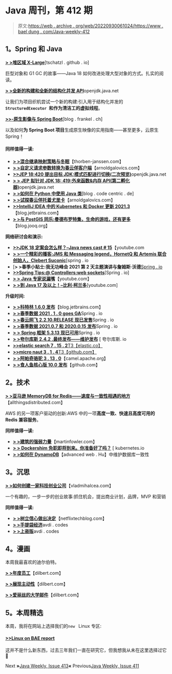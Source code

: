# Java 周刊，第 412 期

> 原文:[https://web . archive . org/web/20220930061024/https://www . bael dung . com/Java-weekly-412](https://web.archive.org/web/20220930061024/https://www.baeldung.com/java-weekly-412)

## **1。Spring 和 Java**

[**> >堆区域 X-Large**](https://web.archive.org/web/20220626114244/https://tschatzl.github.io/2021/11/15/heap-regions-x-large.html)[tschatzl . github . io]

巨型对象和 G1 GC 的故事——Java 18 如何改进处理大型对象的方式。扎实的阅读。

[**> >全新的构建和全新的结构化并发 API**](https://web.archive.org/web/20220626114244/https://mail.openjdk.java.net/pipermail/loom-dev/2021-November/003072.html)openjdk.java.net

让我们为项目织机尝试一个新的构建:引入用于结构化并发的 **`StructuredExecutor `和作为清洁工的虚拟线程**。

[**>>-原生影像与 Spring Boot**](https://web.archive.org/web/20220626114244/https://blog.frankel.ch/native/spring-boot/)[blog . frankel . ch]

以及如何**为 Spring Boot 项目**生成原生映像的实用指南——甚至更多，云原生 Spring！

#### **同样值得一读:**

*   [**> >混合继承映射策略与冬眠**](https://web.archive.org/web/20220626114244/https://thorben-janssen.com/hibernate-mix-inheritance-mappings/)【thorben-janssen.com】
*   [**> >自定义请求参数转换为春云佯客户端**](https://web.archive.org/web/20220626114244/https://arnoldgalovics.com/custom-request-parameter-conversion-for-spring-cloud-feign-clients/)【arnoldgalovics.com】
*   [**>>JEP 18:420 提出目标 JDK:模式匹配进行切换(二次预览)**](https://web.archive.org/web/20220626114244/https://openjdk.java.net/jeps/420)openjdk.java.net
*   [**> > JEP 拟针对 JDK 18: 419:外来函数&内存 API(第二孵化器)**](https://web.archive.org/web/20220626114244/https://openjdk.java.net/jeps/419)openjdk.java.net
*   [**> >如何在 Python 中使用 Java 类**](https://web.archive.org/web/20220626114244/https://blog.codecentric.de/en/2021/11/java-classes-python/)[blog . code centric . de]
*   [**> >试探春云佯托着尤里卡**](https://web.archive.org/web/20220626114244/https://arnoldgalovics.com/testing-spring-cloud-feign-clients-with-eureka/)【arnoldgalovics.com】
*   [**>>IntelliJ IDEA 中的 Kubernetes 和 Docker 更新 2021.3**](https://web.archive.org/web/20220626114244/https://blog.jetbrains.com/idea/2021/11/kubernetes-and-docker-updates-2021-3/)【blog.jetbrains.com】
*   [**> >与 PostGIS 同乐:曼德布罗特集，生命的游戏，还有更多**](https://web.archive.org/web/20220626114244/https://blog.jooq.org/fun-with-postgis-mandelbrot-set-game-of-life-and-more/)【blog.jooq.org】

**网络研讨会和演示:**

*   [**>>JDK 18 定案会怎么样？–Java news cast # 15**](https://web.archive.org/web/20220626114244/https://www.youtube.com/watch?v=eDgBnjOid-g)【youtube.com
*   [**> >一个精彩的播客:JMS 和 Messaging legend，HornetQ 和 Artemis 联合创始人，Clebert Suconic**](https://web.archive.org/web/20220626114244/https://spring.io/blog/2021/11/11/a-bootiful-podcast-jms-and-messaging-legend-hornetq-and-artemis-cofounder-clebert-suconic)[spring . io
*   [**> >春季小贴士:我无功峰会 2021 第 2 天主题演讲与詹姆斯·沃德**[Spring . io](https://web.archive.org/web/20220626114244/https://spring.io/blog/2021/11/10/spring-tips-my-reactive-summit-2021-day-2-keynote-with-james-ward)
*   [**>>Spring Tips:@ Controllers:web sockets**](https://web.archive.org/web/20220626114244/https://spring.io/blog/2021/11/17/spring-tips-controllers-websockets)[Spring . io]
*   [**> > Java 专家说漏嘴**](https://web.archive.org/web/20220626114244/https://www.youtube.com/watch?v=qZD-nyp93fE)【youtube.com】
*   [**> >到 Java 17 及以上！–比利·柯兰多**](https://web.archive.org/web/20220626114244/https://www.youtube.com/watch?v=JJy42pytKpc)[youtube.com]

**升级时间:**

*   [**> >科特林 1.6.0 发布**](https://web.archive.org/web/20220626114244/https://blog.jetbrains.com/kotlin/2021/11/kotlin-1-6-0-is-released/)【blog.jetbrains.com】
*   [**> >春季数据 2021 . 1 . 0 goes GA**](https://web.archive.org/web/20220626114244/https://spring.io/blog/2021/11/12/spring-data-2021-1-0-goes-ga)Spring . io
*   [**> >春云网飞 2.2.10.RELEASE 现已发售**](https://web.archive.org/web/20220626114244/https://spring.io/blog/2021/11/17/spring-cloud-netflix-version-2-2-10-release-is-now-available)Spring . io
*   [**> >春季数据 2021.0.7 和 2020.0.15 发布**](https://web.archive.org/web/20220626114244/https://spring.io/blog/2021/11/12/spring-data-2021-0-7-and-2020-0-15-released)Spring . io
*   [**> > Spring 框架 5.3.13 现已可用**](https://web.archive.org/web/20220626114244/https://spring.io/blog/2021/11/11/spring-framework-5-3-13-available-now)Spring . io
*   [**> >夸尔库斯 2.4.2 .最终发布——维护发布**](https://web.archive.org/web/20220626114244/https://quarkus.io/blog/quarkus-2-4-2-final-released/) [ 夸尔库斯. io
*   [**>>elastic search 7 . 15 . 2**T3【elastic.co】](https://web.archive.org/web/20220626114244/https://www.elastic.co/downloads/past-releases/elasticsearch-7-15-2)
*   [**>>micro naut 3 . 1 . 4**T3【github.com】](https://web.archive.org/web/20220626114244/https://github.com/micronaut-projects/micronaut-core/releases)
*   [**> >阿帕奇骆驼 3 . 13 . 0**](https://web.archive.org/web/20220626114244/https://camel.apache.org/blog/2021/11/RELEASE-3.13.0/)【camel.apache.org】
*   [**> >食人鱼核心版 10.0 发布**](https://web.archive.org/web/20220626114244/https://github.com/PiranhaCMS/piranha.core/releases)【github.com】

## **2。技术**

[**> >亚马逊 MemoryDB for Redis——速度与一致性相遇的地方**](https://web.archive.org/web/20220626114244/https://www.allthingsdistributed.com/2021/11/amazon-memorydb-for-redis-speed-consistency.html)【allthingsdistributed.com】

AWS 的另一项客户驱动的创新:AWS 中的一项**高度一致、快速且高度可用的 Redis 兼容服务**。

**同样值得一读:**

*   [**> >建筑的强弱力量**](https://web.archive.org/web/20220626114244/https://martinfowler.com/articles/strong-weak-arch.html)【martinfowler.com】
*   [**> > Dockershim 免职即将到来。你准备好了吗？**](https://web.archive.org/web/20220626114244/https://kubernetes.io/blog/2021/11/12/are-you-ready-for-dockershim-removal/) [ kubernetes.io
*   [**> >如何在 DynamoDB**](https://web.archive.org/web/20220626114244/https://advancedweb.hu/how-to-maintain-database-consistency-in-dynamodb/)【advanced web . Hu】中维护数据库一致性

## **3。沉思**

[**> >如何创建一家科技创业公司**](https://web.archive.org/web/20220626114244/https://vladmihalcea.com/how-to-create-tech-startup/)【vladmihalcea.com】

一个有趣的，一步一步的创业故事:抓住机会，提出商业计划，品牌，MVP 和营销

**同样值得一读:**

*   [**> >树立信心做出决定**](https://web.archive.org/web/20220626114244/https://netflixtechblog.com/building-confidence-in-a-decision-8705834e6fd8)【netflixtechblog.com】
*   [**> >手提袋经济**](https://web.archive.org/web/20220626114244/https://avdi.codes/the-tote-bag-economy/)avdi . codes
*   [**> >上盗版**](https://web.archive.org/web/20220626114244/https://avdi.codes/on-piracy/)avdi . codes

## **4。漫画**

本周我最喜欢的迪尔伯特。

[**> >年度员工**](https://web.archive.org/web/20220626114244/https://dilbert.com/strip/2021-11-15)【dilbert.com】

[**> >展现主动性**](https://web.archive.org/web/20220626114244/https://dilbert.com/strip/2021-11-13)【dilbert.com】

[**> >爱丽丝的大学邮件**](https://web.archive.org/web/20220626114244/https://dilbert.com/strip/2021-11-12)【dilbert.com】

## **5。本周精选**

本周，我将在网站上选择我们的`new ` Linux 专区:

#### **[>>Linux on BAE report](/web/20220626114244/https://www.baeldung.com/linux/)**

这并不是什么新东西，过去三年我们一直在研究它，但我想我从未在这里选择过它🙂

Next **»**[Java Weekly, Issue 413](/web/20220626114244/https://www.baeldung.com/java-weekly-413)**«** Previous[Java Weekly, Issue 411](/web/20220626114244/https://www.baeldung.com/java-weekly-411)